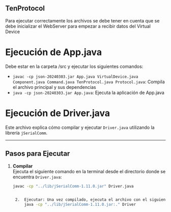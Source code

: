 ## TenProtocol

Para ejecutar correctamente los archivos se debe tener en cuenta que se debe inicializar el WebServer para empezar a recibir datos del Virtual Device

# Ejecución de App.java
Debe estar en la carpeta /src y ejecutar los siguientes comandos:

- `javac -cp json-20240303.jar App.java VirtualDevice.java Component.java Command.java TenProtocol.java Protocol.java`: Compila el archivo principal y sus dependencias
- `java -cp json-20240303.jar App.java`: Ejecuta la aplicación de App.java

# Ejecución de Driver.java

Este archivo explica cómo compilar y ejecutar `Driver.java` utilizando la librería `jSerialComm`.

---

## Pasos para Ejecutar

1. **Compilar**  
   Ejecuta el siguiente comando en la terminal desde el directorio donde se encuentra `Driver.java`:

   ```bash
   javac -cp "../lib/jSerialComm-1.11.0.jar" Driver.java


	2.	Ejecutar: Una vez compilado, ejecuta el archivo con el siguiente comando:
        java -cp "../lib/jSerialComm-1.11.0.jar:." Driver


